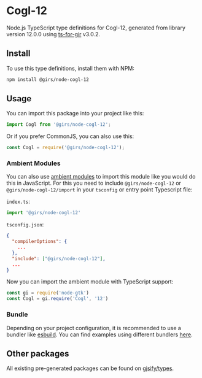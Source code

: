 
# Cogl-12

Node.js TypeScript type definitions for Cogl-12, generated from library version 12.0.0 using [ts-for-gir](https://github.com/gjsify/ts-for-gir) v3.0.2.


## Install

To use this type definitions, install them with NPM:
```bash
npm install @girs/node-cogl-12
```

## Usage

You can import this package into your project like this:
```ts
import Cogl from '@girs/node-cogl-12';
```

Or if you prefer CommonJS, you can also use this:
```ts
const Cogl = require('@girs/node-cogl-12');
```

### Ambient Modules

You can also use [ambient modules](https://github.com/gjsify/ts-for-gir/tree/main/packages/cli#ambient-modules) to import this module like you would do this in JavaScript.
For this you need to include `@girs/node-cogl-12` or `@girs/node-cogl-12/import` in your `tsconfig` or entry point Typescript file:

`index.ts`:
```ts
import '@girs/node-cogl-12'
```

`tsconfig.json`:
```json
{
  "compilerOptions": {
    ...
  },
  "include": ["@girs/node-cogl-12"],
  ...
}
```

Now you can import the ambient module with TypeScript support: 

```ts
const gi = require('node-gtk')
const Cogl = gi.require('Cogl', '12')
```


### Bundle

Depending on your project configuration, it is recommended to use a bundler like [esbuild](https://esbuild.github.io/). You can find examples using different bundlers [here](https://github.com/gjsify/ts-for-gir/tree/main/examples).

## Other packages

All existing pre-generated packages can be found on [gjsify/types](https://github.com/gjsify/types).

